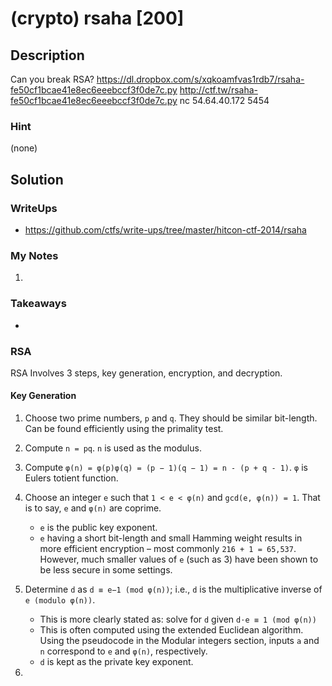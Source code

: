 
# (crypto) rsaha [200]

## Description

Can you break RSA?
https://dl.dropbox.com/s/xqkoamfvas1rdb7/rsaha-fe50cf1bcae41e8ec6eeebccf3f0de7c.py
http://ctf.tw/rsaha-fe50cf1bcae41e8ec6eeebccf3f0de7c.py
nc 54.64.40.172 5454

### Hint

(none)

## Solution

### WriteUps

- https://github.com/ctfs/write-ups/tree/master/hitcon-ctf-2014/rsaha

### My Notes

1. 

### Takeaways

- 

### RSA

RSA Involves 3 steps, key generation, encryption, and decryption.

#### Key Generation

1. Choose two prime numbers, `p` and `q`.  They should be similar bit-length.
   Can be found efficiently using the primality test.
1. Compute `n = pq`.  `n` is used as the modulus.
1. Compute `φ(n) = φ(p)φ(q) = (p − 1)(q − 1) = n - (p + q - 1)`.  `φ` is Eulers
   totient function.
1. Choose an integer `e` such that `1 < e < φ(n)` and `gcd(e, φ(n)) = 1`.  That
   is to say, `e` and `φ(n)` are coprime.
     - `e` is the public key exponent.
     - `e` having a short bit-length and small Hamming weight results in more
       efficient encryption – most commonly `216 + 1 = 65,537`. However, much
       smaller values of `e` (such as 3) have been shown to be less secure in
       some settings.
     
1. Determine `d` as `d ≡ e−1 (mod φ(n))`; i.e., `d` is the multiplicative
   inverse of `e (modulo φ(n))`.
   - This is more clearly stated as: solve for `d` given `d⋅e ≡ 1 (mod φ(n))`
   - This is often computed using the extended Euclidean algorithm. Using the
	 pseudocode in the Modular integers section, inputs `a` and `n` correspond
	 to `e` and `φ(n)`, respectively.
   - `d` is kept as the private key exponent.
1. 
